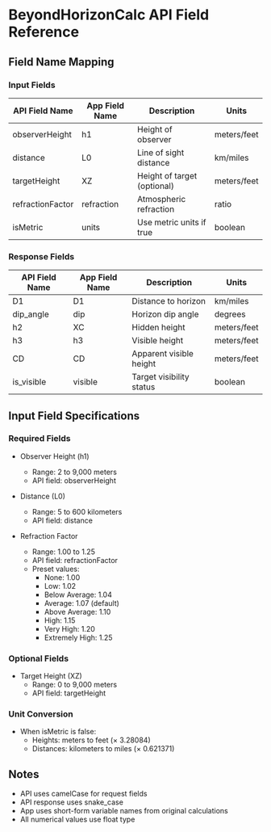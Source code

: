 # BeyondHorizonCalc API Field Reference

## Field Name Mapping

### Input Fields
| API Field Name    | App Field Name | Description                | Units      |
|------------------|----------------|----------------------------|------------|
| observerHeight   | h1            | Height of observer         | meters/feet|
| distance         | L0            | Line of sight distance     | km/miles   |
| targetHeight     | XZ            | Height of target (optional)| meters/feet|
| refractionFactor | refraction    | Atmospheric refraction     | ratio      |
| isMetric         | units         | Use metric units if true   | boolean    |

### Response Fields
| API Field Name           | App Field Name | Description                    | Units      |
|-------------------------|----------------|--------------------------------|------------|
| D1                      | D1            | Distance to horizon            | km/miles   |
| dip_angle               | dip           | Horizon dip angle              | degrees    |
| h2                      | XC            | Hidden height                  | meters/feet|
| h3                      | h3            | Visible height                 | meters/feet|
| CD                      | CD            | Apparent visible height        | meters/feet|
| is_visible              | visible       | Target visibility status       | boolean    |

## Input Field Specifications

### Required Fields
- Observer Height (h1)
  - Range: 2 to 9,000 meters
  - API field: observerHeight

- Distance (L0)
  - Range: 5 to 600 kilometers
  - API field: distance

- Refraction Factor
  - Range: 1.00 to 1.25
  - API field: refractionFactor
  - Preset values:
    - None: 1.00
    - Low: 1.02
    - Below Average: 1.04
    - Average: 1.07 (default)
    - Above Average: 1.10
    - High: 1.15
    - Very High: 1.20
    - Extremely High: 1.25

### Optional Fields
- Target Height (XZ)
  - Range: 0 to 9,000 meters
  - API field: targetHeight

### Unit Conversion
- When isMetric is false:
  - Heights: meters to feet (× 3.28084)
  - Distances: kilometers to miles (× 0.621371)

## Notes
- API uses camelCase for request fields
- API response uses snake_case
- App uses short-form variable names from original calculations
- All numerical values use float type
